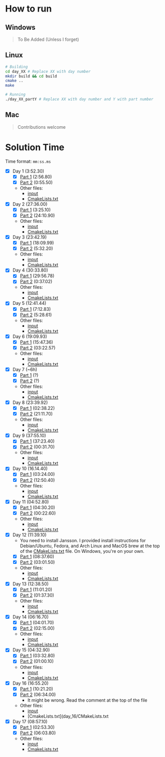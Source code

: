 # How to run
## Windows
> To Be Added (Unless I forget)

## Linux
```bash
# Building
cd day_XX # Replace XX with day number
mkdir build && cd build
cmake ..
make

# Running
./day_XX_partY # Replace XX with day number and Y with part number
```

## Mac
> Contributions welcome

# Solution Time

Time format: `mm:ss.ms`
- [x] Day 1 (3:52.30) 
  - [x] [Part 1](day_01/part1.c) (2:56.80)
  - [x] [Part 2](day_01/part2.c) (0:55.50)
  - Other files:
    - [input](day_01/input.in)
    - [CmakeLists.txt](day_01/CMakeLists.txt)
- [x] Day 2 (27:36.00)
  - [x] [Part 1](day_02/part1.c) (3:25.10) 
  - [x] [Part 2](day_02/part2.c) (24:10.90)
  - Other files:
    - [input](day_02/input.in)
    - [CmakeLists.txt](day_02/CMakeLists.txt)
- [x] Day 3 (23:42.19)
  - [x] [Part 1](day_03/part1.c) (18:09.99)
  - [x] [Part 2](day_03/part2.c) (5:32.20)
  - Other files:
    - [input](day_03/input.in)
    - [CmakeLists.txt](day_03/CMakeLists.txt)
- [x] Day 4 (30:33.80)
  - [x] [Part 1](day_04/part1.c) (29:56.78)
  - [x] [Part 2](day_04/part2.c) (0:37.02)
  - Other files:
    - [input](day_04/input.in)
    - [CmakeLists.txt](day_04/CMakeLists.txt)
- [x] Day 5 (12:41.44)
  - [x] [Part 1](day_05/part1.c) (7:12.83)
  - [x] [Part 2](day_05/part2.c) (5:28.61)
  - Other files:
    - [input](day_05/input.in)
    - [CmakeLists.txt](day_05/CMakeLists.txt)
- [x] Day 6 (19:09.93)
  - [x] [Part 1](day_06/part1.c) (15:47.36)
  - [x] [Part 2](day_06/part2.c) (03:22.57)
  - Other files:
    - [input](day_06/input.in)
    - [CmakeLists.txt](day_06/CMakeLists.txt)
- [x] Day 7 (~6h)
  - [x] [Part 1](day_07/part1.c) (?)
  - [x] [Part 2](day_07/part2.c) (?)
  - Other files:
    - [input](day_07/input.in)
    - [CmakeLists.txt](day_07/CMakeLists.txt)
- [x] Day 8 (23:39.92)
  - [x] [Part 1](day_08/part1.c) (02:38.22)
  - [x] [Part 2](day_08/part2.c) (21:11.70)
  - Other files:
    - [input](day_08/input.in)
    - [CmakeLists.txt](day_08/CMakeLists.txt)
- [x] Day 9 (37:55.10)
  - [x] [Part 1](day_09/part1.c) (37:23.40)
  - [x] [Part 2](day_09/part2.c) (00:31.70)
  - Other files:
    - [input](day_09/input.in)
    - [CmakeLists.txt](day_09/CMakeLists.txt)
- [x] Day 10 (16.14.40)
  - [x] [Part 1](day_10/part1.c) (03:24.00)
  - [x] [Part 2](day_10/part2.c) (12:50.40)
  - Other files:
    - [input](day_10/input.in)
    - [CmakeLists.txt](day_10/CMakeLists.txt)
- [x] Day 11 (04:52.80)
  - [x] [Part 1](day_11/part1.c) (04:30.20)
  - [x] [Part 2](day_11/part2.c) (00:22.60)
  - Other files:
    - [input](day_11/input.in)
    - [CmakeLists.txt](day_11/CMakeLists.txt)
- [x] Day 12 (11:39.10)
  - You need to install Jansson. I provided install instructions for Debian/Ubuntu, Fedora, and Arch Linux and MacOS brew at the top of the [CMakeLists.txt](day_12/CMakeLists.txt) file. On Windows, you're on your own.
  - [x] [Part 1](day_12/part1.c) (08:37.60)
  - [x] [Part 2](day_12/part2.c) (03:01.50)
  - Other files:
    - [input](day_12/input.in)
    - [CmakeLists.txt](day_12/CMakeLists.txt)
- [x] Day 13 (12:38.50)
  - [x] [Part 1](day_13/part1.c) (11:01.20)
  - [x] [Part 2](day_13/part2.c) (01:37.30)
  - Other files:
    - [input](day_13/input.in)
    - [CmakeLists.txt](day_13/CMakeLists.txt)
- [x] Day 14 (06:16.70)
  - [x] [Part 1](day_14/part1.c) (04:01.70)
  - [x] [Part 2](day_14/part2.c) (02:15.00)
  - Other files:
    - [input](day_14/input.in)
    - [CmakeLists.txt](day_14/CMakeLists.txt)
- [x] Day 15 (04:32.90)
  - [x] [Part 1](day_15/part1.c) (03:32.80)
  - [x] [Part 2](day_15/part2.c) (01:00.10)
  - Other files:
    - [input](day_15/input.in)
    - [CmakeLists.txt](day_15/CMakeLists.txt)
- [x] Day 16 (16:55.20)
  - [x] [Part 1](day_16/part1.c) (10:21.20)
  - [x] [Part 2](day_16/part2.c) (06:34.00)
    - It might be wrong. Read the comment at the top of the file
  - Other files:
    - [input](day_16/input.in)
    - [CmakeLists.txt](day_16/CMakeLists.txt
- [x] Day 17 (08:57.10)
  - [x] [Part 1](day_17/part1.c) (02:53.30)
  - [x] [Part 2](day_17/part2.c) (06:03.80)
  - Other files:
    - [input](day_17/input.in)
    - [CmakeLists.txt](day_17/CMakeLists.txt)